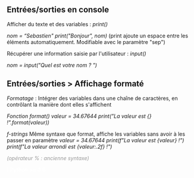 ## Entrées/sorties en console

Afficher du texte et des variables :  _print\(\)_

_nom = “Sebastien"_  _print\("Bonjour"\, nom\)_ \(print ajoute un espace entre les éléments automatiquement\. Modifiable avec le paramètre "sep"\)

Récupérer une information saisie par l'utilisateur :  _input\(\)_

_nom = input\("Quel est votre nom ? "\)_

## Entrées/sorties > Affichage formaté

_Formatage_  : Intégrer des variables dans une chaîne de caractères\, en contrôlant la manière dont elles s'affichent

_Fonction format\(\)_  _valeur = 34\.67644_  _print\("La valeur est \{\} \!"\.format\(valeur\)\)_

_f\-strings_ Même syntaxe que format\, affiche les variables sans avoir à les passer en paramètre _valeur = 34\.67644_  _print\(f"La valeur est \{valeur\} \!"\)_  _print\(f"La valeur arrondi est \{valeur:\.2f\} \!"\)_

<span style="color:#999999"> _\(opérateur % : ancienne syntaxe\)_ </span>

<span style="color:#FFFFFF"> __\!   Python >= 3\.6__ </span>